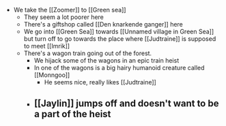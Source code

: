 - We take the [[Zoomer]] to [[Green sea]]
	- They seem a lot poorer here
	- There's a giftshop called [[Den knarkende ganger]] here
	- We go into [[Green Sea]] towards [[Unnamed village in Green Sea]] but turn off to go towards the place where [[Judtraine]] is supposed to meet [[Imrik]]
	- There's a wagon train going out of the forest.
		- We hijack some of the wagons in an epic train heist
		- In one of the wagons is a big hairy humanoid creature called [[Monngoo]]
			- He seems nice, really likes [[Judtraine]]
		- [[Jaylin]] jumps off and doesn't want to be a part of the heist
			-